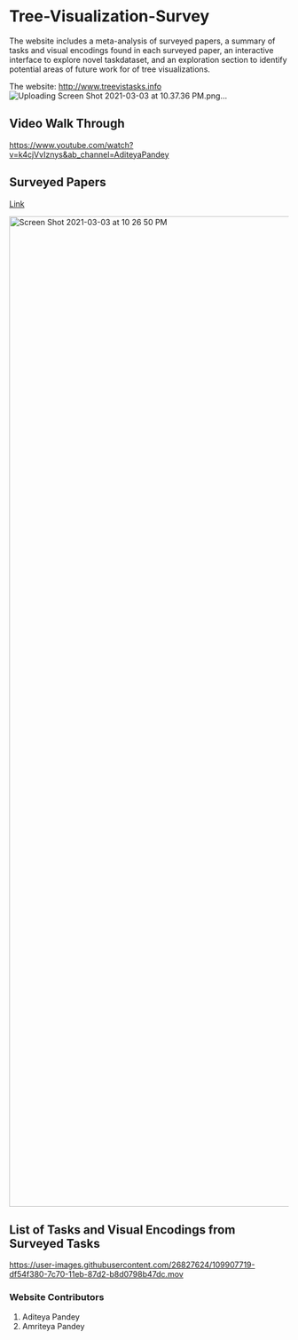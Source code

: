 
# Tree-Visualization-Survey

The website includes a meta-analysis of surveyed papers, a summary of tasks and visual encodings found in each surveyed paper, an interactive interface to explore novel taskdataset, and an exploration section to identify potential areas of future work for of tree visualizations.

The website: http://www.treevistasks.info
![Uploading Screen Shot 2021-03-03 at 10.37.36 PM.png…]()

## Video Walk Through 

https://www.youtube.com/watch?v=k4cjVvIznys&ab_channel=AditeyaPandey

## Surveyed Papers

[Link](https://intervis-projects.ccs.neu.edu/Tree-Visualization-Survey/surveyed-papers/)

<img width="1787" alt="Screen Shot 2021-03-03 at 10 26 50 PM" src="https://user-images.githubusercontent.com/26827624/109907060-8e90cb00-7c6f-11eb-84b4-6392abb2fbd1.png">

## List of Tasks and Visual Encodings from Surveyed Tasks

https://user-images.githubusercontent.com/26827624/109907719-df54f380-7c70-11eb-87d2-b8d0798b47dc.mov



### Website Contributors 
1. Aditeya Pandey 
2. Amriteya Pandey
